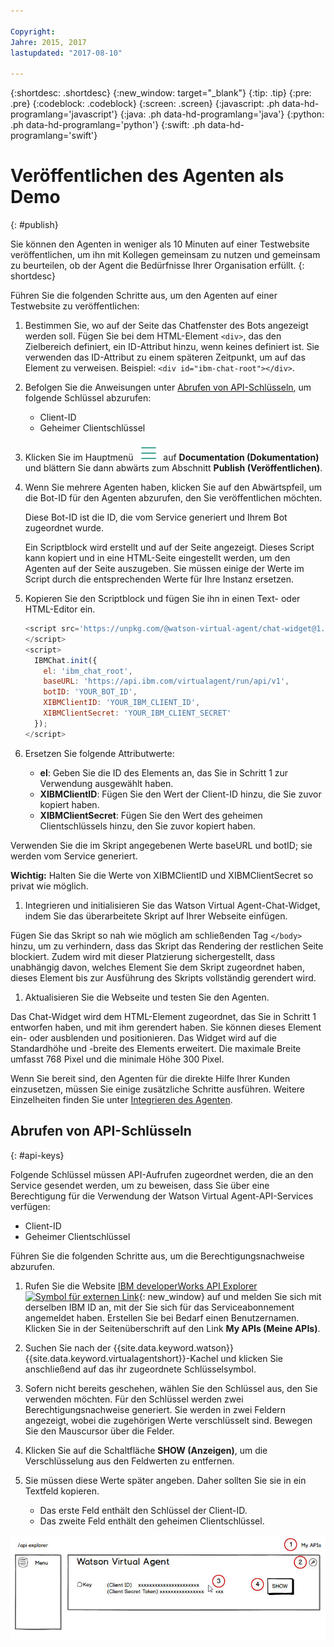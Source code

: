 ```yaml
---

Copyright:
Jahre: 2015, 2017
lastupdated: "2017-08-10"

---
```


{:shortdesc: .shortdesc}
{:new_window: target="_blank"}
{:tip: .tip}
{:pre: .pre}
{:codeblock: .codeblock}
{:screen: .screen}
{:javascript: .ph data-hd-programlang='javascript'}
{:java: .ph data-hd-programlang='java'}
{:python: .ph data-hd-programlang='python'}
{:swift: .ph data-hd-programlang='swift'}

# Veröffentlichen des Agenten als Demo
{: #publish}

Sie können den Agenten in weniger als 10 Minuten auf einer Testwebsite veröffentlichen, um ihn mit Kollegen gemeinsam zu nutzen und gemeinsam zu beurteilen, ob der Agent die Bedürfnisse Ihrer Organisation erfüllt. {: shortdesc}

Führen Sie die folgenden Schritte aus, um den Agenten auf einer Testwebsite zu veröffentlichen:

1.  Bestimmen Sie, wo auf der Seite das Chatfenster des Bots angezeigt werden soll. Fügen Sie bei dem HTML-Element `<div>`, das den Zielbereich definiert, ein ID-Attribut hinzu, wenn keines definiert ist. Sie verwenden das ID-Attribut zu einem späteren Zeitpunkt, um auf das Element zu verweisen. Beispiel: `<div id="ibm-chat-root"></div>`.

1.  Befolgen Sie die Anweisungen unter [Abrufen von API-Schlüsseln](publish.html#api-keys), um folgende Schlüssel abzurufen:
    - Client-ID
    - Geheimer Clientschlüssel

1.  Klicken Sie im Hauptmenü ![Icon with three horizontal lines](images/hamburger.png) auf **Documentation (Dokumentation)** und blättern Sie dann abwärts zum Abschnitt **Publish (Veröffentlichen)**.

1.  Wenn Sie mehrere Agenten haben, klicken Sie auf den Abwärtspfeil, um die Bot-ID für den Agenten abzurufen, den Sie veröffentlichen möchten.

    Diese Bot-ID ist die ID, die vom Service generiert und Ihrem Bot zugeordnet wurde.

    Ein Scriptblock wird erstellt und auf der Seite angezeigt. Dieses Script kann kopiert und in eine HTML-Seite eingestellt werden, um den Agenten auf der Seite auszugeben. Sie
müssen einige der Werte im Script durch die entsprechenden Werte für Ihre Instanz ersetzen.

1.  Kopieren Sie den Scriptblock und fügen Sie ihn in einen Text- oder HTML-Editor ein.

    ``` Javascript
    <script src='https://unpkg.com/@watson-virtual-agent/chat-widget@1.6.0/dist/chat.min.js'>
    </script>
    <script>
      IBMChat.init({
        el: 'ibm_chat_root',
        baseURL: 'https://api.ibm.com/virtualagent/run/api/v1',
        botID: 'YOUR_BOT_ID',
        XIBMClientID: 'YOUR_IBM_CLIENT_ID',
        XIBMClientSecret: 'YOUR_IBM_CLIENT_SECRET'
      });
    </script>
    ```

1.  Ersetzen Sie folgende Attributwerte:
    - **el**: Geben Sie die ID des Elements an, das Sie in Schritt 1 zur Verwendung ausgewählt haben.
    - **XIBMClientID**: Fügen Sie den Wert der Client-ID hinzu, die Sie zuvor kopiert haben.
    - **XIBMClientSecret**: Fügen Sie den Wert des geheimen Clientschlüssels hinzu, den Sie zuvor kopiert haben.

   Verwenden Sie die im Skript angegebenen Werte baseURL und botID; sie werden vom Service generiert.

   **Wichtig:** Halten Sie die Werte von XIBMClientID und XIBMClientSecret so privat wie möglich.

1.  Integrieren und initialisieren Sie das Watson Virtual Agent-Chat-Widget, indem Sie das überarbeitete Skript auf Ihrer Webseite einfügen.

   Fügen Sie das Skript so nah wie möglich am schließenden Tag `</body>` hinzu, um zu verhindern, dass das Skript das Rendering der restlichen Seite blockiert. Zudem wird mit dieser Platzierung sichergestellt, dass unabhängig davon, welches Element Sie dem Skript zugeordnet haben, dieses Element bis zur Ausführung des Skripts vollständig gerendert wird.

1.  Aktualisieren Sie die Webseite und testen Sie den Agenten.

   Das Chat-Widget wird dem HTML-Element zugeordnet, das Sie in Schritt 1 entworfen haben, und mit ihm gerendert haben. Sie können dieses Element ein- oder ausblenden und positionieren. Das Widget wird auf die Standardhöhe und -breite des Elements erweitert. Die maximale Breite umfasst 768 Pixel und die minimale Höhe 300 Pixel.

Wenn Sie bereit sind, den Agenten für die direkte Hilfe Ihrer Kunden einzusetzen, müssen Sie einige zusätzliche Schritte ausführen.
Weitere Einzelheiten finden Sie unter [Integrieren des Agenten](integrate.html).

## Abrufen von API-Schlüsseln
{: #api-keys}

Folgende Schlüssel müssen API-Aufrufen zugeordnet werden, die an den Service gesendet werden, um zu beweisen, dass Sie über eine Berechtigung für die Verwendung der Watson Virtual Agent-API-Services verfügen:

- Client-ID
- Geheimer Clientschlüssel

Führen Sie die folgenden Schritte aus, um die Berechtigungsnachweise abzurufen.

1.  Rufen Sie die Website [IBM developerWorks API Explorer ![Symbol für externen Link](../../icons/launch-glyph.svg "Symbol für externen Link")](https://developer.ibm.com/api/ "Symbol für externen Link"){: new_window} auf und melden Sie sich mit derselben IBM ID an, mit der Sie sich für das Serviceabonnement angemeldet haben. Erstellen Sie bei Bedarf einen Benutzernamen. Klicken Sie in der Seitenüberschrift auf den Link **My APIs (Meine APIs)**.

1.  Suchen Sie nach der {{site.data.keyword.watson}} {{site.data.keyword.virtualagentshort}}-Kachel und klicken Sie anschließend auf das ihr zugeordnete Schlüsselsymbol.

1.  Sofern nicht bereits geschehen, wählen Sie den Schlüssel aus, den Sie verwenden möchten. Für den Schlüssel werden zwei Berechtigungsnachweise generiert. Sie werden in zwei Feldern angezeigt, wobei die zugehörigen Werte verschlüsselt sind. Bewegen Sie den Mauscursor über die Felder.

1.  Klicken Sie auf die Schaltfläche **SHOW (Anzeigen)**, um die Verschlüsselung aus den Feldwerten zu entfernen.

1.  Sie müssen diese Werte später angeben. Daher sollten Sie sie in ein Textfeld kopieren.
    - Das erste Feld enthält den Schlüssel der Client-ID.
    - Das zweite Feld enthält den geheimen Clientschlüssel.

  ![Knoten hinzufügen](images/api-explorer.jpg)
